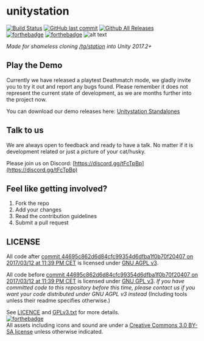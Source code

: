 # unitystation
[![Build Status](https://travis-ci.org/unitystation/unitystation.svg?branch=develop)](https://travis-ci.org/unitystation/unitystation)
[![GitHub last commit](https://img.shields.io/github/last-commit/unitystation/unitystation.svg)](https://github.com/unitystation/unitystation/commits/develop) [![Github All Releases](https://img.shields.io/github/downloads/unitystation/unitystation/total.svg)](https://github.com/unitystation/unitystation/releases)
<br>
[![forthebadge](http://forthebadge.com/images/badges/built-with-resentment.svg)](http://forthebadge.com) [![forthebadge](http://forthebadge.com/images/badges/contains-technical-debt.svg)](http://forthebadge.com)
![alt text](https://camo.githubusercontent.com/33e89a24d66a1f94b45f652c1fd0ed391b86595a/687474703a2f2f646f6f626c792e697a7a2e6d6f652f756e69747973746174696f6e2f77696b692f756e69747973746174696f6e4c4f474f2e706e67)<br>

_Made for shameless cloning [/tg/station](http://www.tgstation13.org/) into Unity 2017.2+_

## Play the Demo
Currently we have released a playtest Deathmatch mode, we gladly invite you to try it out and report any bugs found. Please remember it does not represent the current state of development, as we are months further into the project now.

You can download our demo releases here: [Unitystation Standalones](https://github.com/unitystation/unitystation/releases)

## Talk to us
We are always open to feedback and ready to have a talk. No matter if it is development related or just a picture of your cat/husky.

Please join us on Discord: [https://discord.gg/tFcTpBp](https://discord.gg/tFcTpBp) <br>

## Feel like getting involved?
1. Fork the repo
2. Add your changes
3. Read the contribution guidelines
4. Submit a pull request

## LICENSE

All code after [commit 44695c862d6d84cfc99354d6dfba1f0b70f20407 on 2017/03/12 at 11:39 PM CET](https://github.com/unitystation/unitystation/commit/44695c862d6d84cfc99354d6dfba1f0b70f20407) is licensed under [GNU AGPL v3](https://www.gnu.org/licenses/agpl-3.0.html).

All code before [commit 44695c862d6d84cfc99354d6dfba1f0b70f20407 on 2017/03/12 at 11:39 PM CET](https://github.com/unitystation/unitystation/commit/44695c862d6d84cfc99354d6dfba1f0b70f20407) is licensed under [GNU GPL v3](https://www.gnu.org/licenses/gpl-3.0.html).
_If you have committed code to this repository before this time, please contact us if you want your code distributed under GNU AGPL v3 instead_
(Including tools unless their readme specifies otherwise.)

See [LICENCE](https://github.com/unitystation/unitystation/blob/develop/LICENSE) and [GPLv3.txt](https://github.com/unitystation/unitystation/blob/develop/docs/GPLv3.txt) for more details.
<br>
[![forthebadge](http://forthebadge.com/images/badges/cc-by-nd.svg)](http://forthebadge.com) <br>
All assets including icons and sound are under a [Creative Commons 3.0 BY-SA license](https://creativecommons.org/licenses/by-sa/3.0/) unless otherwise indicated.
